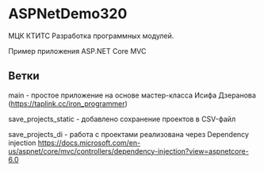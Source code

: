 # ASPNetDemo320
МЦК КТИТС 
Разработка программных модулей.

Пример приложения ASP.NET Core MVC 

## Ветки

main - простое приложение на основе мастер-класса Исифа Дзеранова (https://taplink.cc/iron_programmer)

save_projects_static - добавлено сохранение проектов в CSV-файл

save_projects_di - работа с проектами реализована через Dependency injection
https://docs.microsoft.com/en-us/aspnet/core/mvc/controllers/dependency-injection?view=aspnetcore-6.0

